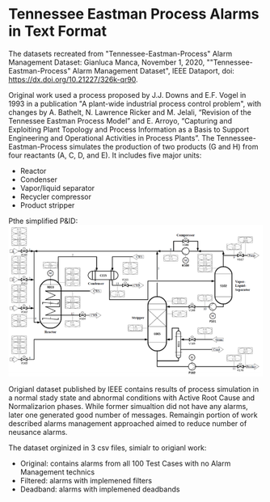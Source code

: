 # Tennessee Eastman Process Alarms in Text Format
The datasets recreated from "Tennessee-Eastman-Process" Alarm Management Dataset:
Gianluca Manca, November 1, 2020, ""Tennessee-Eastman-Process" Alarm Management Dataset", IEEE Dataport, doi: https://dx.doi.org/10.21227/326k-qr90.

Original work used a process proposed by J.J. Downs and E.F. Vogel in 1993 in a publication "A plant-wide industrial process control problem", with changes by A. Bathelt, N. Lawrence Ricker and M. Jelali, “Revision of the Tennessee Eastman Process Model” and E. Arroyo, “Capturing and Exploiting Plant Topology and Process Information as a Basis to Support Engineering and Operational Activities in Process Plants”.
The Tennessee-Eastman-Process simulates the production of two products (G and H) from four reactants (A, C, D, and E). It includes five major units:
- Reactor
- Condenser
- Vapor/liquid separator
- Recycler compressor
- Product stripper

Pthe simplified P&ID:
<br>
![alt TEP P&ID](https://github.com/Antonizitron/tep_alarms_text/blob/main/resources/tep_pnid.PNG?raw=true)
<br>

Origianl dataset published by IEEE contains results of process simulation in a normal stady state and abnormal conditions with Active Root Cause and Normalizarion phases. While former simualtion did not have any alarms, later one generated good number of messages. Remaingin portion of work described alarms management approached aimed to reduce number of neusance alarms.

The dataset orginized in 3 csv files, simialr to origianl work:
- Original: contains alarms from all 100 Test Cases with no Alarm Management technics
- Filtered: alarms with implemened filters
- Deadband: alarms with implemened deadbands
